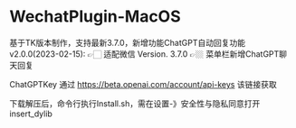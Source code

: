 # WechatPlugin-MacOS
基于TK版本制作，支持最新3.7.0，新增功能ChatGPT自动回复功能
v2.0.0(2023-02-15):
👉🏻  适配微信 Version. 3.7.0
👉🏼  菜单栏新增ChatGPT聊天回复 


ChatGPTKey
通过 https://beta.openai.com/account/api-keys 该链接获取


下载解压后，命令行执行Install.sh，需在设置-》安全性与隐私同意打开insert_dylib
